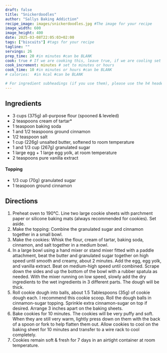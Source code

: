 ```yaml
---
draft: false
title: "Snickerdoodles"
author: "Sallys Baking Addiction"
recipe_image: images/snickerdoodles.jpg #The image for your recipe
image_width: 600
image_height: 400
date: 2025-03-08T22:05:03+02:00
tags: ["biscuits"] #tags for your recipe
tagline: ""
servings: 26
prep_time: 20 #in minutes #can be BLANK
cook: true # If we are cooking this, leave true, if we are cooling set to false
cook_increment: minutes # set to minutes or hours
cook_time: 10 #in minutes or hours #can be BLANK
# calories:  #in kcal #can be BLANK

# For ingredient subheadings (if you use them), please use the h4 header.  For print view I have those elements targeted
---
```



## Ingredients

- 3 cups (375g) all-purpose flour (spooned & leveled)
- 2 teaspoons cream of tartar*
- 1 teaspoon baking soda
- 1 and 1/2 teaspoons ground cinnamon
- 1/2 teaspoon salt
- 1 cup (226g) unsalted butter, softened to room temperature
- 1 and 1/3 cup (267g) granulated sugar
- 1 large egg + 1 large egg yolk, at room temperature
- 2 teaspoons pure vanilla extract

#### Topping
- 1/3 cup (70g) granulated sugar
- 1 teaspoon ground cinnamon

## Directions

1. Preheat oven to 190°C. Line two large cookie sheets with parchment paper or silicone baking mats (always recommended for cookies). Set aside.
2. Make the topping: Combine the granulated sugar and cinnamon together in a small bowl.
3. Make the cookies: Whisk the flour, cream of tartar, baking soda, cinnamon, and salt together in a medium bowl.
4. In a large bowl using a hand mixer or stand mixer fitted with a paddle attachment, beat the butter and granulated sugar together on high speed until smooth and creamy, about 2 minutes. Add the egg, egg yolk, and vanilla extract. Beat on medium-high speed until combined. Scrape down the sides and up the bottom of the bowl with a rubber spatula as needed. With the mixer running on low speed, slowly add the dry ingredients to the wet ingredients in 3 different parts. The dough will be thick.
5. Roll cookie dough into balls, about 1.5 Tablespoons (35g) of cookie dough each. I recommend this cookie scoop. Roll the dough balls in cinnamon-sugar topping. Sprinkle extra cinnamon-sugar on top if desired. Arrange 3 inches apart on the baking sheets.
6. Bake cookies for 10 minutes. The cookies will be very puffy and soft. When they are still very warm, lightly press down on them with the back of a spoon or fork to help flatten them out. Allow cookies to cool on the baking sheet for 10 minutes and transfer to a wire rack to cool completely.
7. Cookies remain soft & fresh for 7 days in an airtight container at room temperature.
